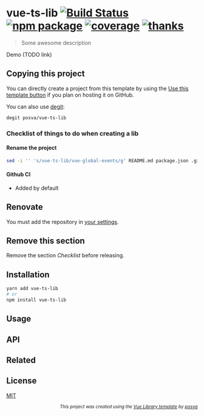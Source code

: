 # vue-ts-lib [![Build Status](https://github.com/posva/vue-ts-lib/workflows/test/badge.svg)](https://github.com/posva/vue-ts-lib/actions/workflows/test.yml) [![npm package](https://badgen.net/npm/v/vue-ts-lib)](https://www.npmjs.com/package/vue-ts-lib) [![coverage](https://badgen.net/codecov/c/github/posva/vue-ts-lib/main)](https://codecov.io/github/posva/vue-ts-lib) [![thanks](https://badgen.net/badge/thanks/♥/pink)](https://github.com/posva/thanks)

> Some awesome description

Demo (TODO link)

## Copying this project

You can directly create a project from this template by using the [Use this template button](https://github.com/posva/vue-ts-lib/generate) if you plan on hosting it on GitHub.

You can also use [degit](https://github.com/Rich-Harris/degit):

```sh
degit posva/vue-ts-lib
```

### Checklist of things to do when creating a lib

#### Rename the project

```sh
sed -i '' 's/vue-ts-lib/vue-global-events/g' README.md package.json .github/workflows/release-tag.yml size-checks/*
```

#### Github CI

- Added by default

## Renovate

You must add the repository in [your settings](https://github.com/settings/installations/112211).

## Remove this section

Remove the section _Checklist_ before releasing.

## Installation

```sh
yarn add vue-ts-lib
# or
npm install vue-ts-lib
```

## Usage

## API

## Related

## License

[MIT](http://opensource.org/licenses/MIT)

<div align="right">
<sub><em>
This project was created using the <a href="https://github.com/posva/vue-ts-lib" rel="nofollow">Vue Library template</a> by <a href="https://github.com/posva" rel="nofollow">posva</a>
</em></sub>
</div>
